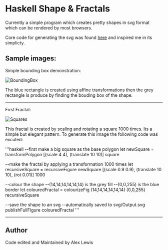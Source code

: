 # Haskell Shape & Fractals
Currently a simple program which creates pretty shapes in svg format which can be rendered by 
most browsers.

Core code for generating the svg was found [here](http://stackoverflow.com/questions/2711002/image-drawing-library-for-haskell)
and inspired me in its simplicty.

## Sample images:

Simple bounding box demonstration:

![BoundingBox](https://cdn.rawgit.com/Lexer747/Haskell-Fractals/ae0c3551/svg/BoundingBox_Demo.svg)

The blue rectangle is created using affine transformations then the grey rectangle is produce by finding the bouding box of the shape.

---

First Fractal:

![Squares](https://cdn.rawgit.com/Lexer747/Haskell-Fractals/8650b7e6/Core/svg/InfiniteSquares_Demo.svg)

This fractal is created by scaling and rotating a square 1000 times. Its a simple but elegant pattern. To generate this image the following code was excuted:

'''haskell
--first make a big square as the base polygon
let newSquare = transformPolygon [(scale 4 4), (translate 10 10)] square

--make the fractal by applying a transformation 1000 times
let recursiveSquare = recursiveFigure newSquare [(scale 0.9 0.9), (translate 10 10), (rot 0.01)] 1000

--colour the shape 
--(14,14,14,14,14,14) is the grey fill
--(0,0,255) is the blue border
let colouredFractal = colourizeFig (14,14,14,14,14,14) (0,0,255) recursiveSquare

--save the shape to an svg
--automatically saved to svg/Output.svg
publishFullFigure colouredFractal
'''

---



## Author

Code edited and Maintained by Alex Lewis